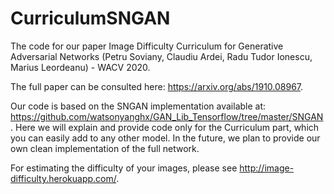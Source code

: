 # CurriculumSNGAN

The code for our paper Image Difficulty Curriculum for Generative Adversarial Networks (Petru Soviany, Claudiu Ardei, Radu Tudor Ionescu, Marius Leordeanu) - WACV 2020.

The full paper can be consulted here: https://arxiv.org/abs/1910.08967.

Our code is based on the SNGAN implementation available at: https://github.com/watsonyanghx/GAN_Lib_Tensorflow/tree/master/SNGAN. Here we will explain and provide code only for the Curriculum part, which you can easily add to any other model. In the future, we plan to provide our own clean implementation of the full network.

For estimating the difficulty of your images, please see http://image-difficulty.herokuapp.com/.




